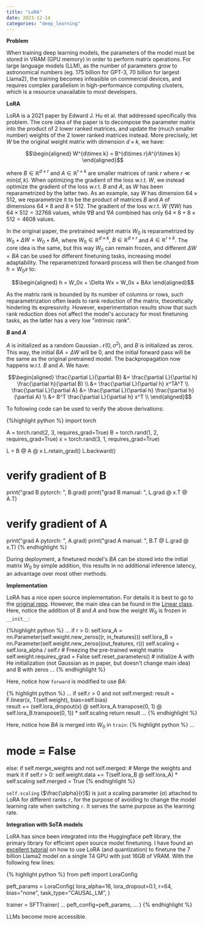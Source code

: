 ```yaml
---
title: "LoRA"
date: 2023-12-14
categories: "deep_learning"
---
```


**Problem**

When training deep learning models, the parameters of the model must be stored in VRAM (GPU memory) in order to perform matrix operations. For large language models (LLM), as the number of parameters grow to astronomical numbers (eg. 175 billion for GPT-3, 70 billion for largest Llama2), the training becomes infeasible on commercial devices, and requires complex parallelism in high-performance computing clusters, which is a resource unavailable to most developers.

**LoRA**

LoRA is a 2021 paper by Edward J. Hu et al. that addressed specifically this problem. The core idea of the paper is to decompose the parameter matrix into the product of 2 lower ranked matrices, and update the (much smaller number) weights of the 2 lower ranked matrices instead. More precisely, let $W$ be the original weight matrix with dimension $d \times k$, we have:

$$\begin{aligned}
W^{d\times k} = B^{d\times r}A^{r\times k}
\end{aligned}$$

where $B \in \mathbb{R}^{d \times r}$ and $A \in \mathbb{R} ^ {r \times k}$ are smaller matrices of rank $r$ where $r \ll min(d, k)$. When optimizing the gradient of the loss w.r.t. $W$, we instead optimize the gradient of the loss w.r.t. $B$ and $A$, as $W$ has been reparametrized by the latter two. As an example, say $W$ has dimension $64 \times 512$, we reparametrize it to be the product of matrices $B$ and $A$ of dimensions $64 \times 8$ and $8 \times 512$. The gradient of the loss w.r.t. $W$ ($\nabla W$) has $64 \times 512 = 32768$ values, while $\nabla B$ and $\nabla A$ combined has only $64 \times 8 + 8 \times 512 = 4608$ values.

In the original paper, the pretrained weight matrix $W_0$ is reparametrized by $W_0 + \Delta W = W_0 + BA$, where $W_0 \in \mathbb{R}^{d \times k}$, $B \in \mathbb{R}^{d \times r}$ and $A \in \mathbb{R}^{r \times k}$. The core idea is the same, but this way $W_0$ can remain frozen, and different $\Delta W = BA$ can be used for different finetuning tasks, increasing model adaptability. The reparametrized forward process will then be changed from $h = W_0x$ to:

$$\begin{aligned}
h = W_0x + \Delta Wx = W_0x + BAx
\end{aligned}$$

As the matrix rank is bounded by its number of columns or rows, such reparametrization often leads to rank reduction of the matrix, theoretically hindering its expressivity. However, experimentation results show that such rank reduction does not affect the model's accuracy for most finetuning tasks, as the latter has a very low "intrinsic rank". 

**$B$ and $A$**

$A$ is initialized as a random Gaussian $\mathcal{N}(0, \sigma^2)$, and $B$ is initialized as zeros. This way, the initial $BA = \Delta W$ will be 0, and the initial forward pass will be the same as the original pretrained model. The backpropagation now happens w.r.t. $B$ and $A$. We have:

$$\begin{aligned}
\frac{\partial L}{\partial B} &= \frac{\partial L}{\partial h} \frac{\partial h}{\partial B} \\
&= \frac{\partial L}{\partial h} x^TA^T \\
\frac{\partial L}{\partial A} &= \frac{\partial L}{\partial h} \frac{\partial h}{\partial A} \\
&= B^T \frac{\partial L}{\partial h} x^T \\
\end{aligned}$$

To following code can be used to verify the above derivations:

{%highlight python %}
import torch

A = torch.rand(2, 3, requires_grad=True)
B = torch.rand(1, 2, requires_grad=True)
x = torch.rand(3, 1, requires_grad=True)

L = B @ A @ x
L.retain_grad()
L.backward()

# verify gradient of B
print("grad B pytorch: ", B.grad)
print("grad B manual: ", L.grad @ x.T @ A.T)

# verify gradient of A
print("grad A pytorch: ", A.grad)
print("grad A manual: ", B.T @ L.grad @ x.T)
{% endhighlight %}

During deployment, a finetuned model's $BA$ can be stored into the initial matrix $W_0$ by simple addition, this results in no additional inference latency, an advantage over most other methods.

**Implementation**

LoRA has a nice open source implementation. For details it is best to go to the [original repo][Lora_repo]. However, the main idea can be found in the [Linear class][Linear_class]. Here, notice the addition of $B$ and $A$ and how the weight $W_0$ is frozen in `__init__`:

{%highlight python %}
...
if r > 0:
    self.lora_A = nn.Parameter(self.weight.new_zeros((r, in_features)))
    self.lora_B = nn.Parameter(self.weight.new_zeros((out_features, r)))
    self.scaling = self.lora_alpha / self.r
    # Freezing the pre-trained weight matrix
    self.weight.requires_grad = False
self.reset_parameters() # initialize A with He initialization (not Gaussian as in paper, but doesn't change main idea) and B with zeros
...
{% endhighlight %}

Here, notice how `forward` is modified to use $BA$:

{% highlight python %}
...
if self.r > 0 and not self.merged:
    result = F.linear(x, T(self.weight), bias=self.bias)            
    result += (self.lora_dropout(x) @ self.lora_A.transpose(0, 1) @ self.lora_B.transpose(0, 1)) * self.scaling
    return result
...
{% endhighlight %}

Here, notice how $BA$ is merged into $W_0$ in `train`:
{% highlight python %}
...
# mode = False
else:
    if self.merge_weights and not self.merged:
        # Merge the weights and mark it
        if self.r > 0:
            self.weight.data += T(self.lora_B @ self.lora_A) * self.scaling
        self.merged = True 
{% endhighlight %}

`self.scaling` ($\frac{\alpha}{r}$) is just a scaling parameter ($\alpha$) attached to LoRA for different ranks `r`, for the purpose of avoiding to change the model learning rate when switching `r`. It serves the same purpose as the learning rate.

**Integration with SoTA models**

LoRA has since been integrated into the Huggingface peft library, the primary library for efficient open source model finetuning. I have found an [excellent tutorial][llama2_finetuning] on how to use LoRA (and quantization) to finetune the 7 billion Llama2 model on a single T4 GPU with just 16GB of VRAM. With the following few lines:

{% highlight python %}
from peft import LoraConfig

peft_params = LoraConfig(
    lora_alpha=16,
    lora_dropout=0.1,
    r=64,
    bias="none",
    task_type="CAUSAL_LM",
)

trainer = SFTTrainer(
    ...
    peft_config=peft_params,
    ...
)
{% endhighlight %}

LLMs become more accessible.

[Lora_repo]: https://github.com/microsoft/LoRA/tree/main
[Linear_class]: https://github.com/microsoft/LoRA/blob/main/loralib/layers.py#L90
[llama2_finetuning]: https://www.datacamp.com/tutorial/fine-tuning-llama-2